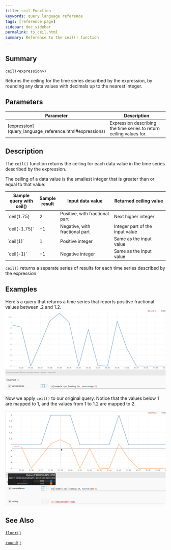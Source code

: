 ```yaml
---
title: ceil Function
keywords: query language reference
tags: [reference page]
sidebar: doc_sidebar
permalink: ts_ceil.html
summary: Reference to the ceil() function
---
```

## Summary
```
ceil(<expression>)
```
Returns the ceiling for the time series described by the expression, by rounding any data values with decimals up to the nearest integer.

## Parameters
<table>
<tbody>
<thead>
<tr><th width="20%">Parameter</th><th width="80%">Description</th></tr>
</thead>
<tr>
<td markdown="span"> [expression](query_language_reference.html#expressions)</td>
<td>Expression describing the time series to return ceiling values for. </td></tr>
</tbody>
</table>


## Description

The `ceil()` function returns the ceiling for each data value in the time series described by the expression. 

The ceiling of a data value is the smallest integer that is greater than or equal to that value:

<table>
<tbody>
<thead>
<tr><th width="20%">Sample query with ceil()</th><th width="10%">Sample result</th><th width="35%">Input data value</th><th width="35%">Returned ceiling value</th></tr>
</thead>
<tr><td markdown="span">`ceil(1.75)`</td> <td> 2 </td> <td>Positive, with fractional part</td><td>Next higher integer</td></tr>
<tr><td markdown="span">`ceil(-1.75)`</td><td> -1 </td> <td>Negative, with fractional part</td><td>Integer part of the input value</td></tr>
<tr><td markdown="span">`ceil(1)`</td><td> 1 </td> <td>Positive integer</td><td>Same as the input value</td></tr>
<tr><td markdown="span">`ceil(-1)`</td><td> -1</td> <td>Negative integer</td><td>Same as the input value</td></tr>
</tbody>
</table>

`ceil()` returns a separate series of results for each time series described by the expression.

## Examples

Here's a query that returns a time series that reports positive fractional values between .2 and 1.2. 
![ceil before](images/ts_ceil_before.png)

Now we apply `ceil()` to our original query. Notice that the values below 1 are mapped to 1, and the values from 1 to 1.2 are mapped to 2.
  
![ceil after](images/ts_ceil_after.png)

## See Also

[`floor()`](ts_floor.html)

[`round()`](ts_round.html)
